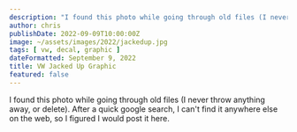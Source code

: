 ```yaml
---
description: "I found this photo while going through old files (I never throw anything away, or delete). After a quick google search, I can't find it anywhere else on the web, so I figured I would post it here."
author: chris
publishDate: 2022-09-09T10:00:00Z
image: ~/assets/images/2022/jackedup.jpg
tags: [ vw, decal, graphic ]
dateFormatted: September 9, 2022
title: VW Jacked Up Graphic
featured: false
---
```


I found this photo while going through old files (I never throw anything away, or delete). After a quick google search, I can't find it anywhere else on the web, so I figured I would post it here.
